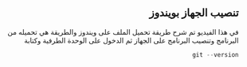 
<div dir = "rtl">


## تنصيب الجهاز بويندوز 
في هذا الفيديو تم شرح طريقة تحميل الملف على ويندوز والطريقة هي تحميله من البرنامج وتنصيب البرنامج على الجهاز ثم الدخول على الوحدة الطرفية وكتابة
 ```c#
 git --version
 
 ```
</div>
